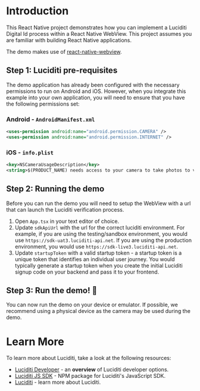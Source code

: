# Introduction

This React Native project demonstrates how you can implement a Luciditi Digital Id process within a React Native WebView. This project assumes you are familiar with building React Native applications.

The demo makes use of [react-native-webview](https://github.com/react-native-webview/react-native-webview).

## Step 1: Luciditi pre-requisites

The demo application has already been configured with the necessary permissions to run on Android and iOS. However, when you integrate this example into your own application, you will need to ensure that you have the following permissions set:

### Android - `AndroidManifest.xml`

```xml
<uses-permission android:name="android.permission.CAMERA" />
<uses-permission android:name="android.permission.INTERNET" />
```

### iOS - `info.plist`

```xml
<key>NSCameraUsageDescription</key>
<string>$(PRODUCT_NAME) needs access to your camera to take photos to verify your identity.</string>
```

## Step 2: Running the demo

Before you can run the demo you will need to setup the WebView with a url that can launch the Luciditi verification process.

1. Open `App.tsx` in your text editor of choice.
2. Update `sdkApiUrl` with the url for the correct luciditi environment. For example, if you are using the testing/sandbox environment, you would use `https://sdk-uat3.luciditi-api.net`. If you are using the production environment, you would use `https://sdk-live3.luciditi-api.net`.
3. Update `startupToken` with a valid startup token - a startup token is a unique token that identifies an individual user journey. You would typically generate a startup token when you create the initial Luciditi signup code on your backend and pass it to your frontend.

## Step 3: Run the demo! :tada:

You can now run the demo on your device or emulator. If possible, we recommend using a physical device as the camera may be used during the demo.

# Learn More

To learn more about Luciditi, take a look at the following resources:

- [Luciditi Developer](https://luciditi.co.uk/developer) - an **overview** of Luciditi developer options.
- [Luciditi JS SDK](https://www.npmjs.com/package/@arissian/luciditi-sdk) - NPM package for Luciditi's JavaScript SDK.
- [Luciditi](https://luciditi.co.uk) - learn more about Luciditi.
